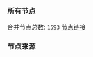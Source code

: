 ### 所有节点
合并节点总数: `1593`
[节点链接](https://raw.githubusercontent.com/rzhy1/11/master/sub/sub_merge_base64.txt)

### 节点来源